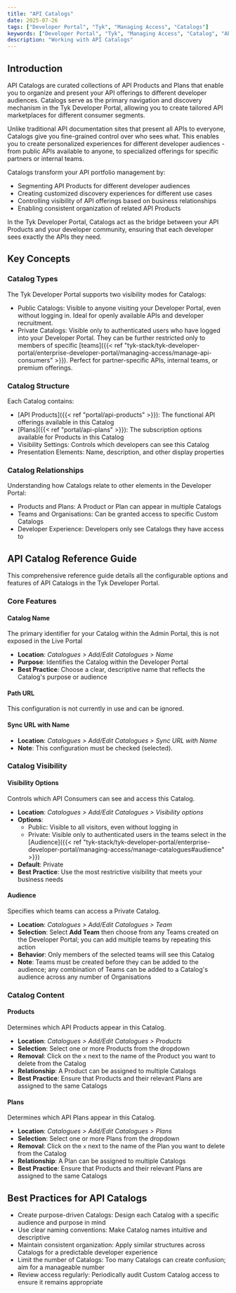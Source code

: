 ```yaml
---
title: "API Catalogs"
date: 2025-07-26
tags: ["Developer Portal", "Tyk", "Managing Access", "Catalogs"]
keywords: ["Developer Portal", "Tyk", "Managing Access", "Catalog", "API Product", "Plan"]
description: "Working with API Catalogs"
---
```


## Introduction

API Catalogs are curated collections of API Products and Plans that enable you to organize and present your API offerings to different developer audiences. Catalogs serve as the primary navigation and discovery mechanism in the Tyk Developer Portal, allowing you to create tailored API marketplaces for different consumer segments.

Unlike traditional API documentation sites that present all APIs to everyone, Catalogs give you fine-grained control over who sees what. This enables you to create personalized experiences for different developer audiences - from public APIs available to anyone, to specialized offerings for specific partners or internal teams.

Catalogs transform your API portfolio management by:

- Segmenting API Products for different developer audiences
- Creating customized discovery experiences for different use cases
- Controlling visibility of API offerings based on business relationships
- Enabling consistent organization of related API Products

In the Tyk Developer Portal, Catalogs act as the bridge between your API Products and your developer community, ensuring that each developer sees exactly the APIs they need.

## Key Concepts

### Catalog Types

The Tyk Developer Portal supports two visibility modes for Catalogs:

- Public Catalogs: Visible to anyone visiting your Developer Portal, even without logging in. Ideal for openly available APIs and developer recruitment.
- Private Catalogs: Visible only to authenticated users who have logged into your Developer Portal. They can be further restricted only to members of specific [teams]({{< ref "tyk-stack/tyk-developer-portal/enterprise-developer-portal/managing-access/manage-api-consumers" >}}). Perfect for partner-specific APIs, internal teams, or premium offerings.

### Catalog Structure

Each Catalog contains:

- [API Products]({{< ref "portal/api-products" >}}): The functional API offerings available in this Catalog
- [Plans]({{< ref "portal/api-plans" >}}): The subscription options available for Products in this Catalog
- Visibility Settings: Controls which developers can see this Catalog
- Presentation Elements: Name, description, and other display properties

### Catalog Relationships

Understanding how Catalogs relate to other elements in the Developer Portal:

- Products and Plans: A Product or Plan can appear in multiple Catalogs
- Teams and Organisations: Can be granted access to specific Custom Catalogs
- Developer Experience: Developers only see Catalogs they have access to

## API Catalog Reference Guide

This comprehensive reference guide details all the configurable options and features of API Catalogs in the Tyk Developer Portal.

### Core Features

#### Catalog Name

The primary identifier for your Catalog within the Admin Portal, this is not exposed in the Live Portal

- **Location**: *Catalogues > Add/Edit Catalogues > Name*
- **Purpose**: Identifies the Catalog within the Developer Portal
- **Best Practice**: Choose a clear, descriptive name that reflects the Catalog's purpose or audience

#### Path URL

This configuration is not currently in use and can be ignored.

#### Sync URL with Name

- **Location**: *Catalogues > Add/Edit Catalogues > Sync URL with Name*
- **Note**: This configuration must be checked (selected).

### Catalog Visibility

#### Visibility Options

Controls which API Consumers can see and access this Catalog.

- **Location**: *Catalogues > Add/Edit Catalogues > Visibility options*
- **Options**:
    - Public: Visible to all visitors, even without logging in
    - Private: Visible only to authenticated users in the teams select in the [Audience]({{< ref "tyk-stack/tyk-developer-portal/enterprise-developer-portal/managing-access/manage-catalogues#audience" >}})
- **Default**: Private
- **Best Practice**: Use the most restrictive visibility that meets your business needs

#### Audience

Specifies which teams can access a Private Catalog.

- **Location**: *Catalogues > Add/Edit Catalogues > Team*
- **Selection**: Select **Add Team** then choose from any Teams created on the Developer Portal; you can add multiple teams by repeating this action
- **Behavior**: Only members of the selected teams will see this Catalog
- **Note**: Teams must be created before they can be added to the audience; any combination of Teams can be added to a Catalog's audience across any number of Organisations

### Catalog Content

#### Products

Determines which API Products appear in this Catalog.

- **Location**: *Catalogues > Add/Edit Catalogues > Products*
- **Selection**: Select one or more Products from the dropdown
- **Removal**: Click on the `x` next to the name of the Product you want to delete from the Catalog
- **Relationship**: A Product can be assigned to multiple Catalogs
- **Best Practice**: Ensure that Products and their relevant Plans are assigned to the same Catalogs

#### Plans

Determines which API Plans appear in this Catalog.

- **Location**: *Catalogues > Add/Edit Catalogues > Plans*
- **Selection**: Select one or more Plans from the dropdown
- **Removal**: Click on the `x` next to the name of the Plan you want to delete from the Catalog
- **Relationship**: A Plan can be assigned to multiple Catalogs
- **Best Practice**: Ensure that Products and their relevant Plans are assigned to the same Catalogs

## Best Practices for API Catalogs

- Create purpose-driven Catalogs: Design each Catalog with a specific audience and purpose in mind
- Use clear naming conventions: Make Catalog names intuitive and descriptive
- Maintain consistent organization: Apply similar structures across Catalogs for a predictable developer experience
- Limit the number of Catalogs: Too many Catalogs can create confusion; aim for a manageable number
- Review access regularly: Periodically audit Custom Catalog access to ensure it remains appropriate
